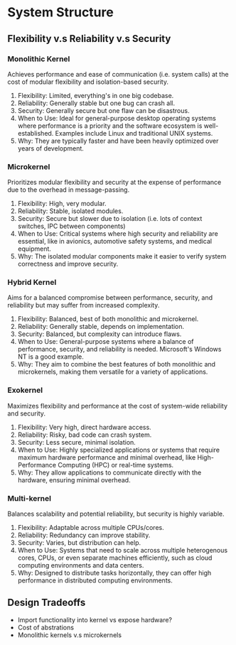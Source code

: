 # System Structure 
## Flexibility v.s Reliability v.s Security 

### Monolithic Kernel 
Achieves performance and ease of communication (i.e. system calls) at the cost of modular flexibility and isolation-based security. 

1. Flexibility: Limited, everything's in one big codebase.
2. Reliability: Generally stable but one bug can crash all.
3. Security: Generally secure but one flaw can be disastrous.
4. When to Use: Ideal for general-purpose desktop operating systems where performance is a priority and the software ecosystem is well-established. Examples include Linux and traditional UNIX systems.
5. Why: They are typically faster and have been heavily optimized over years of development.

### Microkernel
Prioritizes modular flexibility and security at the expense of performance due to the overhead in message-passing.

1. Flexibility: High, very modular.
2. Reliability: Stable, isolated modules.
3. Security: Secure but slower due to isolation (i.e. lots of context switches, IPC between components) 
4. When to Use: Critical systems where high security and reliability are essential, like in avionics, automotive safety systems, and medical equipment.
5. Why: The isolated modular components make it easier to verify system correctness and improve security.

### Hybrid Kernel
Aims for a balanced compromise between performance, security, and reliability but may suffer from increased complexity.

1. Flexibility: Balanced, best of both monolithic and microkernel.
2. Reliability: Generally stable, depends on implementation.
3. Security: Balanced, but complexity can introduce flaws.
4. When to Use: General-purpose systems where a balance of performance, security, and reliability is needed. Microsoft's Windows NT is a good example.
5. Why: They aim to combine the best features of both monolithic and microkernels, making them versatile for a variety of applications.
   
### Exokernel
Maximizes flexibility and performance at the cost of system-wide reliability and security.

1. Flexibility: Very high, direct hardware access.
2. Reliability: Risky, bad code can crash system.
3. Security: Less secure, minimal isolation.
4. When to Use: Highly specialized applications or systems that require maximum hardware performance and minimal overhead, like High-Performance Computing (HPC) or real-time systems.
5. Why: They allow applications to communicate directly with the hardware, ensuring minimal overhead.

### Multi-kernel 
Balances scalability and potential reliability, but security is highly variable.

1. Flexibility: Adaptable across multiple CPUs/cores.
2. Reliability: Redundancy can improve stability.
3. Security: Varies, but distribution can help.
4. When to Use: Systems that need to scale across multiple heterogenous cores, CPUs, or even separate machines efficiently, such as cloud computing environments and data centers.
5. Why: Designed to distribute tasks horizontally, they can offer high performance in distributed computing environments.

## Design Tradeoffs 
* Import functionality into kernel vs expose hardware?
* Cost of abstrations
* Monolithic kernels v.s microkernels 
